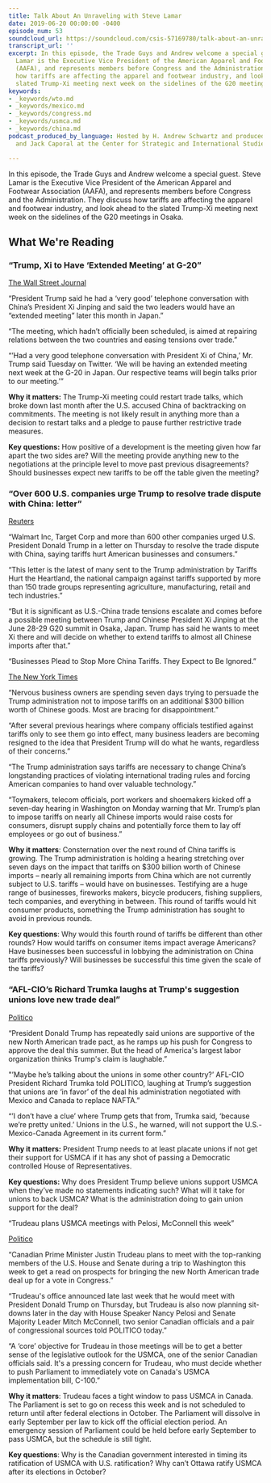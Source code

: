 ```yaml
---
title: Talk About An Unraveling with Steve Lamar
date: 2019-06-20 00:00:00 -0400
episode_num: 53
soundcloud_url: https://soundcloud.com/csis-57169780/talk-about-an-unraveling-with-steve-lamar
transcript_url: ''
excerpt: In this episode, the Trade Guys and Andrew welcome a special guest. Steve
  Lamar is the Executive Vice President of the American Apparel and Footwear Association
  (AAFA), and represents members before Congress and the Administration. They discuss
  how tariffs are affecting the apparel and footwear industry, and look ahead to the
  slated Trump-Xi meeting next week on the sidelines of the G20 meetings in Osaka.
keywords:
- _keywords/wto.md
- _keywords/mexico.md
- _keywords/congress.md
- _keywords/usmca.md
- _keywords/china.md
podcast_produced_by_language: Hosted by H. Andrew Schwartz and produced by Yumi Araki
  and Jack Caporal at the Center for Strategic and International Studies in Washington.

---
```

In this episode, the Trade Guys and Andrew welcome a special guest. Steve Lamar is the Executive Vice President of the American Apparel and Footwear Association (AAFA), and represents members before Congress and the Administration. They discuss how tariffs are affecting the apparel and footwear industry, and look ahead to the slated Trump-Xi meeting next week on the sidelines of the G20 meetings in Osaka.

## What We're Reading

### “Trump, Xi to Have ‘Extended Meeting’ at G-20” 

[The Wall Street Journal](https://www.wsj.com/articles/trump-xi-to-have-extended-meeting-at-g-20-11560865968?mod=hp_lead_pos1)

“President Trump said he had a ‘very good’ telephone conversation with China’s President Xi Jinping and said the two leaders would have an “extended meeting” later this month in Japan.”

“The meeting, which hadn’t officially been scheduled, is aimed at repairing relations between the two countries and easing tensions over trade.”

“’Had a very good telephone conversation with President Xi of China,’ Mr. Trump said Tuesday on Twitter. ‘We will be having an extended meeting next week at the G-20 in Japan. Our respective teams will begin talks prior to our meeting.’”

**Why it matters:** The Trump-Xi meeting could restart trade talks, which broke down last month after the U.S. accused China of backtracking on commitments. The meeting is not likely result in anything more than a decision to restart talks and a pledge to pause further restrictive trade measures.

**Key questions:** How positive of a development is the meeting given how far apart the two sides are? Will the meeting provide anything new to the negotiations at the principle level to move past previous disagreements? Should businesses expect new tariffs to be off the table given the meeting?

### “Over 600 U.S. companies urge Trump to resolve trade dispute with China: letter”

[Reuters](https://www.reuters.com/article/us-usa-trade-china-tariffs/over-600-u-s-companies-urge-trump-to-resolve-trade-dispute-with-china-letter-idUSKCN1TE36K)

“Walmart Inc, Target Corp and more than 600 other companies urged U.S. President Donald Trump in a letter on Thursday to resolve the trade dispute with China, saying tariffs hurt American businesses and consumers.”

“This letter is the latest of many sent to the Trump administration by Tariffs Hurt the Heartland, the national campaign against tariffs supported by more than 150 trade groups representing agriculture, manufacturing, retail and tech industries.”

“But it is significant as U.S.-China trade tensions escalate and comes before a possible meeting between Trump and Chinese President Xi Jinping at the June 28-29 G20 summit in Osaka, Japan. Trump has said he wants to meet Xi there and will decide on whether to extend tariffs to almost all Chinese imports after that.”

“Businesses Plead to Stop More China Tariffs. They Expect to Be Ignored.” 

[The New York Times](https://www.nytimes.com/2019/06/17/business/businesses-china-tariffs.html)

“Nervous business owners are spending seven days trying to persuade the Trump administration not to impose tariffs on an additional $300 billion worth of Chinese goods. Most are bracing for disappointment.”

“After several previous hearings where company officials testified against tariffs only to see them go into effect, many business leaders are becoming resigned to the idea that President Trump will do what he wants, regardless of their concerns.”

“The Trump administration says tariffs are necessary to change China’s longstanding practices of violating international trading rules and forcing American companies to hand over valuable technology.”

“Toymakers, telecom officials, port workers and shoemakers kicked off a seven-day hearing in Washington on Monday warning that Mr. Trump’s plan to impose tariffs on nearly all Chinese imports would raise costs for consumers, disrupt supply chains and potentially force them to lay off employees or go out of business.”

**Why it matters**: Consternation over the next round of China tariffs is growing. The Trump administration is holding a hearing stretching over seven days on the impact that tariffs on $300 billion worth of Chinese imports – nearly all remaining imports from China which are not currently subject to U.S. tariffs – would have on businesses. Testifying are a huge range of businesses, fireworks makers, bicycle producers, fishing suppliers, tech companies, and everything in between. This round of tariffs would hit consumer products, something the Trump administration has sought to avoid in previous rounds.

**Key questions**: Why would this fourth round of tariffs be different than other rounds? How would tariffs on consumer items impact average Americans? Have businesses been successful in lobbying the administration on China tariffs previously? Will businesses be successful this time given the scale of the tariffs?

### “AFL-CIO’s Richard Trumka laughs at Trump's suggestion unions love new trade deal” 

 [Politico](https://www.politico.com/story/2019/06/18/afl-trumka-trump-unions-trade-1535282)

“President Donald Trump has repeatedly said unions are supportive of the new North American trade pact, as he ramps up his push for Congress to approve the deal this summer. But the head of America's largest labor organization thinks Trump's claim is laughable.”

"’Maybe he’s talking about the unions in some other country?’ AFL-CIO President Richard Trumka told POLITICO, laughing at Trump’s suggestion that unions are ‘in favor’ of the deal his administration negotiated with Mexico and Canada to replace NAFTA.”

“’I don’t have a clue’ where Trump gets that from, Trumka said, ‘because we’re pretty united.’ Unions in the U.S., he warned, will not support the U.S.-Mexico-Canada Agreement in its current form.”

**Why it matters:** President Trump needs to at least placate unions if not get their support for USMCA if it has any shot of passing a Democratic controlled House of Representatives.

**Key questions:** Why does President Trump believe unions support USMCA when they’ve made no statements indicating such? What will it take for unions to back USMCA? What is the administration doing to gain union support for the deal?

“Trudeau plans USMCA meetings with Pelosi, McConnell this week” 

[Politico](https://www.politico.com/story/2019/06/17/trudeau-pelosi-mcconnell-usmca-1366566)

“Canadian Prime Minister Justin Trudeau plans to meet with the top-ranking members of the U.S. House and Senate during a trip to Washington this week to get a read on prospects for bringing the new North American trade deal up for a vote in Congress.”

“Trudeau's office announced late last week that he would meet with President Donald Trump on Thursday, but Trudeau is also now planning sit-downs later in the day with House Speaker Nancy Pelosi and Senate Majority Leader Mitch McConnell, two senior Canadian officials and a pair of congressional sources told POLITICO today.”

“A ‘core’ objective for Trudeau in those meetings will be to get a better sense of the legislative outlook for the USMCA, one of the senior Canadian officials said. It's a pressing concern for Trudeau, who must decide whether to push Parliament to immediately vote on Canada's USMCA implementation bill, C-100.”

**Why it matters**: Trudeau faces a tight window to pass USMCA in Canada. The Parliament is set to go on recess this week and is not scheduled to return until after federal elections in October. The Parliament will dissolve in early September per law to kick off the official election period. An emergency session of Parliament could be held before early September to pass USMCA, but the schedule is still tight.

**Key questions**: Why is the Canadian government interested in timing its ratification of USMCA with U.S. ratification? Why can’t Ottawa ratify USMCA after its elections in October?